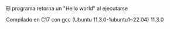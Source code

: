 El programa retorna un "Hello world" al ejecutarse

Compilado en C17 con gcc (Ubuntu 11.3.0-1ubuntu1~22.04) 11.3.0
